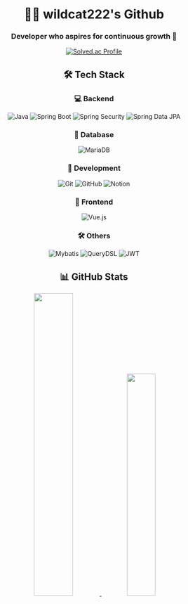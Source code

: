 <div align="center">

# 👨‍💻 wildcat222's Github

### Developer who aspires for continuous growth 🌱

[![Solved.ac Profile](http://mazassumnida.wtf/api/v2/generate_badge?boj=wildcat222)](https://solved.ac/wildcat222)

## 🛠 Tech Stack

### 💻 Backend
![Java](https://img.shields.io/badge/Java-007396?style=flat-square&logo=Java&logoColor=white)
![Spring Boot](https://img.shields.io/badge/Spring_Boot-6DB33F?style=flat-square&logo=SpringBoot&logoColor=white)
![Spring Security](https://img.shields.io/badge/Spring_Security-6DB33F?style=flat-square&logo=SpringSecurity&logoColor=white)
![Spring Data JPA](https://img.shields.io/badge/Spring_Data_JPA-6DB33F?style=flat-square&logo=Spring&logoColor=white)
<!-- ![Spring](https://img.shields.io/badge/Spring-6DB33F?style=flat-square&logo=Spring&logoColor=white) -->
<!-- ![Spring Framework](https://img.shields.io/badge/Spring_Framework-6DB33F?style=flat-square&logo=Spring&logoColor=white) -->
<!-- ![Spring MVC](https://img.shields.io/badge/Spring_MVC-6DB33F?style=flat-square&logo=Spring&logoColor=white) -->

### 💾 Database
![MariaDB](https://img.shields.io/badge/MariaDB-003545?style=flat-square&logo=MariaDB&logoColor=white)
<!-- ![Redis](https://img.shields.io/badge/Redis-DC382D?style=flat-square&logo=Redis&logoColor=white) -->

### 🔧 Development
![Git](https://img.shields.io/badge/Git-F05032?style=flat-square&logo=Git&logoColor=white)
![GitHub](https://img.shields.io/badge/GitHub-181717?style=flat-square&logo=GitHub&logoColor=white)
![Notion](https://img.shields.io/badge/Notion-000000?style=flat-square&logo=Notion&logoColor=white)

### 🎨 Frontend
<!-- ![HTML5](https://img.shields.io/badge/HTML5-E34F26?style=flat-square&logo=HTML5&logoColor=white) -->
<!-- ![CSS3](https://img.shields.io/badge/CSS3-1572B6?style=flat-square&logo=CSS3&logoColor=white) -->
<!-- ![JavaScript](https://img.shields.io/badge/JavaScript-F7DF1E?style=flat-square&logo=JavaScript&logoColor=black) -->
![Vue.js](https://img.shields.io/badge/Vue.js-4FC08D?style=flat-square&logo=Vue.js&logoColor=white)

### 🛠 Others
![Mybatis](https://img.shields.io/badge/Mybatis-000000?style=flat-square&logo=Mybatis&logoColor=white)
![QueryDSL](https://img.shields.io/badge/QueryDSL-0769AD?style=flat-square&logo=QueryDSL&logoColor=white)
![JWT](https://img.shields.io/badge/JWT-000000?style=flat-square&logo=JSONWebTokens&logoColor=white)

## 📊 GitHub Stats

<a href="https://github.com/wildcat222/github-readme-stats">
 <img src="https://github-readme-stats.vercel.app/api?username=wildcat222&show_icons=true&theme=tokyonight" width="42%" />
</a>
<a href="https://github.com/wildcat222/github-readme-stats">
 <img src="https://github-readme-stats.vercel.app/api/top-langs/?username=wildcat222&layout=compact&theme=tokyonight" width="36%" />
</a>

</div>
